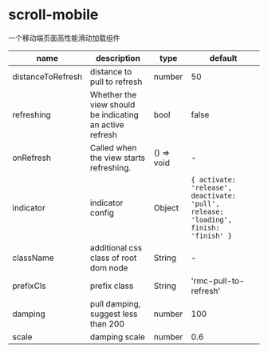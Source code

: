 # scroll-mobile
一个移动端页面高性能滑动加载组件

| name     | description    | type     | default      |
|----------|----------------|----------|--------------|
| distanceToRefresh | distance to pull to refresh | number | 50  |
| refreshing | Whether the view should be indicating an active refresh | bool | false |
| onRefresh  | Called when the view starts refreshing. | () => void | - |
| indicator  | indicator config | Object | `{ activate: 'release', deactivate: 'pull', release: 'loading', finish: 'finish' }` |
| className | additional css class of root dom node | String | - |
| prefixCls | prefix class | String | 'rmc-pull-to-refresh' |
| damping | pull damping, suggest less than 200 | number | 100 |
| scale | damping scale | number | 0.6 |
